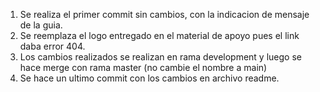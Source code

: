 1. Se realiza el primer commit sin cambios, con la indicacion de mensaje de la guia.
2. Se reemplaza el logo entregado en el material de apoyo pues el link daba error 404.
3. Los cambios realizados se realizan en rama development y luego se hace merge con rama master (no cambie el nombre a main)
4. Se hace un ultimo commit con los cambios en archivo readme.